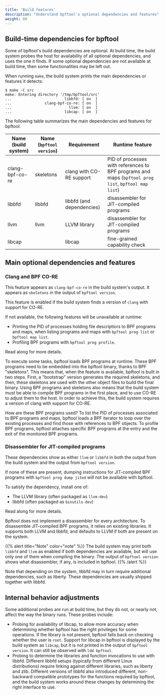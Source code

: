 ```yaml
---
title: 'Build features'
description: "Understand bpftool's optional dependencies and features"
weight: 80
---
```


## Build-time dependencies for bpftool

Some of bpftool's build dependencies are optional. At build time, the build
system probes the host for availability of all optional dependencies, and uses
the one it finds. If some optional dependencies are not available at build
time, then some functionalities may be left out.

When running `make`, the build system prints the main dependencies or features
it detects:

```console
$ make -C src
make: Entering directory '/tmp/bpftool/src'
...                        libbfd: [ on  ]
...               clang-bpf-co-re: [ on  ]
...                          llvm: [ on  ]
...                        libcap: [ on  ]
```

The following table summarizes the main dependencies and features for bpftool:

| Name (build system) | Name (`bpftool version`) | Requirement               | Runtime feature |
| ------------------- | ------------------------ | ------------------------- | --------------- |
| clang-bpf-co-re     | skeletons                | clang with CO-RE support  | PID of processes with references to BPF programs and maps (`bpftool prog list`, `bpftool map list`) |
| libbfd              | libbfd                   | libbfd (and dependencies) | disassembler for JIT-compiled programs |
| llvm                | llvm                     | LLVM library              | disassembler for JIT-compiled programs |
| libcap              |                          | libcap                    | fine-grained capability check |

## Main optional dependencies and features

### Clang and BPF CO-RE

This feature appears as `clang-bpf-co-re` in the build system's output. It appears as `skeletons` in the output of `bpftool version`.

This feature is enabled if the build system finds a version of `clang` with support for CO-RE.

If not available, the following features will be unavailable at runtime:

- Printing the PID of processes holding file descriptiors to BPF programs and
  maps, when listing programs and maps with `bpftool prog list` or `bpftool map
  list`.
- Profiling BPF programs with `bpftool prog profile`.

Read along for more details.

To execute some tasks, bpftool loads BPF programs at runtime. These BPF
programs need to be embedded into the bpftool binary, thanks to BPF
"skeletons". This means that, when the feature is available, bpftool is built
in two steps. First, a "bootstrap" version generates the required skeletons,
and then, these skeletons are used with the other object files to build the
final binary. Using BPF programs and skeletons also means that the build system
must be able to compile BPF programs in the first place, and to use CO-RE to
adjust them to the host. In order to achieve this, the build system requires a
version of clang with support for CO-RE.

How are these BPF programs used? To list the PID of processes associated to BPF
programs and maps, bpftool loads a BPF iterator to loop over the existing
processes and find those with references to BPF objects. To profile BPF
programs, bpftool attaches specific BPF programs at the entry and the exit of
the monitored BPF programs.

### Disassembler for JIT-compiled programs

These dependencies show as either `llvm` or `libbfd` in both the output from the build system and the output from `bpftool version`.

If none of these are present, dumping instructions for JIT-compiled BPF programs with `bpftool prog dump jited` will not be available with bpftool.

To satisfy the dependency, install one of:

- The LLVM library (often packaged as `llvm-dev`)
- libbfd (often packaged as `binutils-dev`)

Read along for more details.

Bpftool does not implement a disassembler for every architecture. To
disassemble JIT-compiled BPF programs, it relies on existing libraries. It
supports both LLVM and libbfd, and defaults to LLVM if both are present on the
system.

{{% alert title="Note" color="note" %}}
The build system may print both `libbfd` and `llvm` as enabled if both dependencies are available, but will use only one of them when compiling the binary. The output of `bpftool version` shows what disassembler, if any, is included in bpftool.
{{% /alert %}}

Note that depending on the system, libbfd may in turn require additional
dependencies, such as liberty. These dependencies are usually shipped together
with libbfd.

## Internal behavior adjustments

Some additional probes are run at build time, but they do not, or nearly not,
affect the way the binary runs. These probes include:

- Probing for availability of libcap, to allow more accuracy when determining
  whether bpftool has the right privileges for some operations. If the library
  is not present, bpftool falls back on checking whether the user is `root`.
  Support for libcap in bpftool is displayed by the build system as `libcap`,
  but it is not printed in the output of `bpftool version`. It can still be
  observed with `ldd bpftool`.
- Probing to determine the libraries and function invocations to use with
  libbfd. Different libbfd setups (typically from different Linux
  distributions) require linking against different libraries, such as liberty
  and zlib. Different versions of libbfd also introduced different,
  non-backward compatible prototypes for the functions required by bpftool, and
  the build system works around these changes by determining the right
  interface to use.
